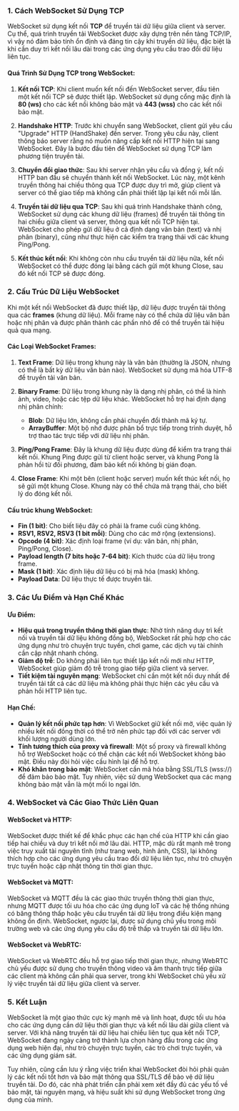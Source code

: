 ### 1. Cách WebSocket Sử Dụng TCP

WebSocket sử dụng kết nối **TCP** để truyền tải dữ liệu giữa client và server. Cụ thể, quá trình truyền tải WebSocket được xây dựng trên nền tảng TCP/IP, vì vậy nó đảm bảo tính ổn định và đáng tin cậy khi truyền dữ liệu, đặc biệt là khi cần duy trì kết nối lâu dài trong các ứng dụng yêu cầu trao đổi dữ liệu liên tục.

#### Quá Trình Sử Dụng TCP trong WebSocket:

1. **Kết nối TCP**: Khi client muốn kết nối đến WebSocket server, đầu tiên một kết nối TCP sẽ được thiết lập. WebSocket sử dụng cổng mặc định là **80 (ws)** cho các kết nối không bảo mật và **443 (wss)** cho các kết nối bảo mật.

2. **Handshake HTTP**: Trước khi chuyển sang WebSocket, client gửi yêu cầu "Upgrade" HTTP (HandShake) đến server. Trong yêu cầu này, client thông báo server rằng nó muốn nâng cấp kết nối HTTP hiện tại sang WebSocket. Đây là bước đầu tiên để WebSocket sử dụng TCP làm phương tiện truyền tải.

3. **Chuyển đổi giao thức**: Sau khi server nhận yêu cầu và đồng ý, kết nối HTTP ban đầu sẽ chuyển thành kết nối WebSocket. Lúc này, một kênh truyền thông hai chiều thông qua TCP được duy trì mở, giúp client và server có thể giao tiếp mà không cần phải thiết lập lại kết nối mỗi lần.

4. **Truyền tải dữ liệu qua TCP**: Sau khi quá trình Handshake thành công, WebSocket sử dụng các khung dữ liệu (frames) để truyền tải thông tin hai chiều giữa client và server, thông qua kết nối TCP hiện tại. WebSocket cho phép gửi dữ liệu ở cả định dạng văn bản (text) và nhị phân (binary), cũng như thực hiện các kiểm tra trạng thái với các khung Ping/Pong.

5. **Kết thúc kết nối**: Khi không còn nhu cầu truyền tải dữ liệu nữa, kết nối WebSocket có thể được đóng lại bằng cách gửi một khung Close, sau đó kết nối TCP sẽ được đóng.

### 2. Cấu Trúc Dữ Liệu WebSocket

Khi một kết nối WebSocket đã được thiết lập, dữ liệu được truyền tải thông qua các **frames** (khung dữ liệu). Mỗi frame này có thể chứa dữ liệu văn bản hoặc nhị phân và được phân thành các phần nhỏ để có thể truyền tải hiệu quả qua mạng.

#### Các Loại WebSocket Frames:

1. **Text Frame**: Dữ liệu trong khung này là văn bản (thường là JSON, nhưng có thể là bất kỳ dữ liệu văn bản nào). WebSocket sử dụng mã hóa UTF-8 để truyền tải văn bản.
2. **Binary Frame**: Dữ liệu trong khung này là dạng nhị phân, có thể là hình ảnh, video, hoặc các tệp dữ liệu khác. WebSocket hỗ trợ hai định dạng nhị phân chính:

   - **Blob**: Dữ liệu lớn, không cần phải chuyển đổi thành mã ký tự.
   - **ArrayBuffer**: Một bộ nhớ được phân bổ trực tiếp trong trình duyệt, hỗ trợ thao tác trực tiếp với dữ liệu nhị phân.

3. **Ping/Pong Frame**: Đây là khung dữ liệu được dùng để kiểm tra trạng thái kết nối. Khung Ping được gửi từ client hoặc server, và khung Pong là phản hồi từ đối phương, đảm bảo kết nối không bị gián đoạn.

4. **Close Frame**: Khi một bên (client hoặc server) muốn kết thúc kết nối, họ sẽ gửi một khung Close. Khung này có thể chứa mã trạng thái, cho biết lý do đóng kết nối.

#### Cấu trúc khung WebSocket:

- **Fin (1 bit)**: Cho biết liệu đây có phải là frame cuối cùng không.
- **RSV1, RSV2, RSV3 (1 bit mỗi)**: Dùng cho các mở rộng (extensions).
- **Opcode (4 bit)**: Xác định loại frame (ví dụ: văn bản, nhị phân, Ping/Pong, Close).
- **Payload length (7 bits hoặc 7-64 bit)**: Kích thước của dữ liệu trong frame.
- **Mask (1 bit)**: Xác định liệu dữ liệu có bị mã hóa (mask) không.
- **Payload Data**: Dữ liệu thực tế được truyền tải.

### 3. Các Ưu Điểm và Hạn Chế Khác

#### Ưu Điểm:

- **Hiệu quả trong truyền thông thời gian thực**: Nhờ tính năng duy trì kết nối và truyền tải dữ liệu không đồng bộ, WebSocket rất phù hợp cho các ứng dụng như trò chuyện trực tuyến, chơi game, các dịch vụ tài chính cần cập nhật nhanh chóng.
- **Giảm độ trễ**: Do không phải liên tục thiết lập kết nối mới như HTTP, WebSocket giúp giảm độ trễ trong giao tiếp giữa client và server.
- **Tiết kiệm tài nguyên mạng**: WebSocket chỉ cần một kết nối duy nhất để truyền tải tất cả các dữ liệu mà không phải thực hiện các yêu cầu và phản hồi HTTP liên tục.

#### Hạn Chế:

- **Quản lý kết nối phức tạp hơn**: Vì WebSocket giữ kết nối mở, việc quản lý nhiều kết nối đồng thời có thể trở nên phức tạp đối với các server với khối lượng người dùng lớn.
- **Tính tương thích của proxy và firewall**: Một số proxy và firewall không hỗ trợ WebSocket hoặc có thể chặn các kết nối WebSocket không bảo mật. Điều này đòi hỏi việc cấu hình lại để hỗ trợ.
- **Khó khăn trong bảo mật**: WebSocket cần mã hóa bằng SSL/TLS (wss://) để đảm bảo bảo mật. Tuy nhiên, việc sử dụng WebSocket qua các mạng không bảo mật vẫn là một mối lo ngại lớn.

### 4. WebSocket và Các Giao Thức Liên Quan

#### WebSocket và HTTP:

WebSocket được thiết kế để khắc phục các hạn chế của HTTP khi cần giao tiếp hai chiều và duy trì kết nối mở lâu dài. HTTP, mặc dù rất mạnh mẽ trong việc truy xuất tài nguyên tĩnh (như trang web, hình ảnh, CSS), lại không thích hợp cho các ứng dụng yêu cầu trao đổi dữ liệu liên tục, như trò chuyện trực tuyến hoặc cập nhật thông tin thời gian thực.

#### WebSocket và MQTT:

WebSocket và MQTT đều là các giao thức truyền thông thời gian thực, nhưng MQTT được tối ưu hóa cho các ứng dụng IoT và các hệ thống nhúng có băng thông thấp hoặc yêu cầu truyền tải dữ liệu trong điều kiện mạng không ổn định. WebSocket, ngược lại, được sử dụng chủ yếu trong môi trường web và các ứng dụng yêu cầu độ trễ thấp và truyền tải dữ liệu lớn.

#### WebSocket và WebRTC:

WebSocket và WebRTC đều hỗ trợ giao tiếp thời gian thực, nhưng WebRTC chủ yếu được sử dụng cho truyền thông video và âm thanh trực tiếp giữa các client mà không cần phải qua server, trong khi WebSocket chủ yếu xử lý việc truyền tải dữ liệu giữa client và server.

### 5. Kết Luận

WebSocket là một giao thức cực kỳ mạnh mẽ và linh hoạt, được tối ưu hóa cho các ứng dụng cần dữ liệu thời gian thực và kết nối lâu dài giữa client và server. Với khả năng truyền tải dữ liệu hai chiều liên tục qua kết nối TCP, WebSocket đang ngày càng trở thành lựa chọn hàng đầu trong các ứng dụng web hiện đại, như trò chuyện trực tuyến, các trò chơi trực tuyến, và các ứng dụng giám sát.

Tuy nhiên, cũng cần lưu ý rằng việc triển khai WebSocket đòi hỏi phải quản lý các kết nối tốt hơn và bảo mật thông qua SSL/TLS để bảo vệ dữ liệu truyền tải. Do đó, các nhà phát triển cần phải xem xét đầy đủ các yếu tố về bảo mật, tài nguyên mạng, và hiệu suất khi sử dụng WebSocket trong ứng dụng của mình.
